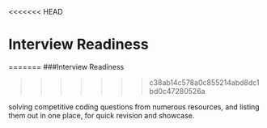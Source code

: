 <<<<<<< HEAD
# Interview Readiness
=======
###Interview Readiness
>>>>>>> c38ab14c578a0c855214abd8dc1bd0c47280526a

solving competitive coding questions from numerous resources, and listing them out in one place, for quick revision and showcase.
